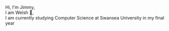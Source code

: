 Hi, I'm Jimmy,  
I am Welsh :wales:,  
I am currently studying Computer Science at Swansea University in my final year
